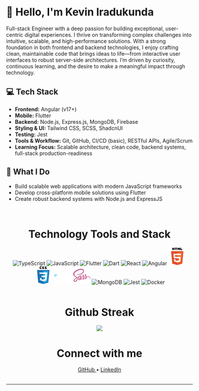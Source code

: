 # 👋 Hello, I'm Kevin Iradukunda

Full-stack Engineer with a deep passion for building exceptional, user-centric digital experiences. I thrive on transforming complex challenges into intuitive, scalable, and high-performance solutions. With a strong foundation in both frontend and backend technologies, I enjoy crafting clean, maintainable code that brings ideas to life—from interactive user interfaces to robust server-side architectures. I’m driven by curiosity, continuous learning, and the desire to make a meaningful impact through technology.

## 💻 Tech Stack

- **Frontend:** Angular (v17+)  
- **Mobile:** Flutter 
- **Backend:** Node.js, Express.js, MongoDB, Firebase  
- **Styling & UI:** Tailwind CSS, SCSS, ShadcnUI  
- **Testing:** Jest 
- **Tools & Workflow:** Git, GitHub, CI/CD (basic), RESTful APIs, Agile/Scrum  
- **Learning Focus:** Scalable architecture, clean code, backend systems, full-stack production-readiness

## 🚀 What I Do
- Build scalable web applications with modern JavaScript frameworks
- Develop cross-platform mobile solutions using Flutter
- Create robust backend systems with Node.js and ExpressJS
<br />

<div align="center">
     

<h1 align="center">Technology Tools and Stack</h1>

<div align="center">
<img src="https://upload.wikimedia.org/wikipedia/commons/thumb/4/4c/Typescript_logo_2020.svg/1200px-Typescript_logo_2020.svg.png" width="48" height="48" alt="TypeScript" />
<img src="https://upload.wikimedia.org/wikipedia/commons/thumb/9/99/Unofficial_JavaScript_logo_2.svg/1024px-Unofficial_JavaScript_logo_2.svg.png" width="48" height="48" alt="JavaScript" />
<img src="https://storage.googleapis.com/cms-storage-bucket/0dbfcc7a59cd1cf16282.png" width="48" height="48" alt="Flutter" />
     <img src="https://cdn.worldvectorlogo.com/logos/dart.svg" width="48" height="48" alt="Dart" />
<img src="https://brandlogos.net/wp-content/uploads/2020/09/react-logo.png" width="48" height="48" alt="React" />
     <img src="https://cdn.worldvectorlogo.com/logos/angular-icon-1.svg" width="48" height="48" alt="Angular" />

<img src="https://github.com/devicons/devicon/blob/master/icons/html5/html5-original-wordmark.svg" width="48" height="48" alt="HTML5" />
<img src="https://github.com/devicons/devicon/blob/master/icons/css3/css3-original-wordmark.svg" width="48" height="48" alt="css3" />
<img src="https://github.com/devicons/devicon/blob/master/icons/tailwindcss/tailwindcss-original-wordmark.svg" width="48" height="48" alt="tailwind" />
<img src="https://github.com/devicons/devicon/blob/master/icons/sass/sass-original.svg" width="48" height="48" alt="scss" />
<img src="https://cdn.worldvectorlogo.com/logos/mongodb-icon-1.svg" width="48" height="48" alt="MongoDB" />
<img src="https://cdn.worldvectorlogo.com/logos/jest.svg" width="48" height="48" alt="Jest" />
<img src="https://cdn.worldvectorlogo.com/logos/docker-icon-1.svg" width="48" height="48" alt="Docker" />



</div>

<br />
     
<h1 align="center">Github Streak</h1>

<div align="center">
     
 <img src="https://github-readme-stats.vercel.app/api?username=iradukunda12&show_icons=true&theme=darcula"/> 
</div>

<h1 align="center">Connect with me</h1>
<div align="center">
     <a href="https://github.com/iradukunda12">GitHub <a/> • <a href="https://www.linkedin.com/in/eric-obeng-66a839179">LinkedIn</a> 
<div>
    
<br />

---

     
<!---
IRADUKUNDA Kevin is a ✨ special ✨ repository because its `README.md` (this file) appears on your GitHub profile.
You can click the Preview link to take a look at your changes.
--->
